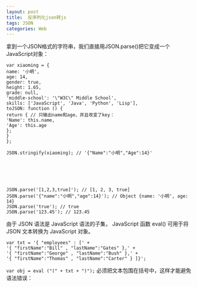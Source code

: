 ```yaml
---
layout: post
title:  反序列化json转js
tags: JSON
categories: Web
---
```




拿到一个JSON格式的字符串，我们直接用JSON.parse()把它变成一个JavaScript对象：

	var xiaoming = {
	name: '小明',
	age: 14,
	gender: true,
	height: 1.65,
	grade: null,
	'middle-school': '\"W3C\" Middle School',
	skills: ['JavaScript', 'Java', 'Python', 'Lisp'],
	toJSON: function () {
	return { // 只输出name和age，并且改变了key：
	'Name': this.name,
	'Age': this.age
	};
	}
	};
	
	JSON.stringify(xiaoming); // '{"Name":"小明","Age":14}'
	
	
	
	
	
	
	JSON.parse('[1,2,3,true]'); // [1, 2, 3, true]
	JSON.parse('{"name":"小明","age":14}'); // Object {name: '小明', age: 14}
	JSON.parse('true'); // true
	JSON.parse('123.45'); // 123.45










由于 JSON 语法是 JavaScript 语法的子集，
JavaScript 函数 eval() 可用于将 JSON 文本转换为 JavaScript 对象。




	var txt = '{ "employees" : [' +
	'{ "firstName":"Bill" , "lastName":"Gates" },' +
	'{ "firstName":"George" , "lastName":"Bush" },' +
	'{ "firstName":"Thomas" , "lastName":"Carter" } ]}';



`var obj = eval ("(" + txt + ")");`
必须把文本包围在括号中，这样才能避免语法错误：



